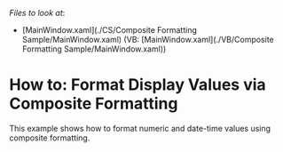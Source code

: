 <!-- default file list -->
*Files to look at*:

* [MainWindow.xaml](./CS/Composite Formatting Sample/MainWindow.xaml) (VB: [MainWindow.xaml](./VB/Composite Formatting Sample/MainWindow.xaml))
<!-- default file list end -->
# How to: Format Display Values via Composite Formatting


<p>This example shows how to format numeric and date-time values using composite formatting.</p><br />


<br/>


